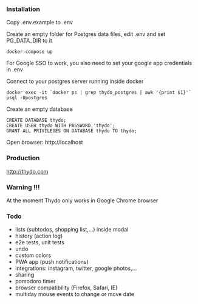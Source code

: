### Installation

Copy .env.example to .env

Create an empty folder for Postgres data files, edit .env and set PG_DATA_DIR to it

`docker-compose up`

For Google SSO to work, you also need to set your google app credentials in .env

Connect to your postgres server running inside docker

```
docker exec -it `docker ps | grep thydo_postgres | awk '{print $1}'` psql -Upostgres
```

Create an empty database

```
CREATE DATABASE thydo;
CREATE USER thydo WITH PASSWORD 'thydo';
GRANT ALL PRIVILEGES ON DATABASE thydo TO thydo;
```

Open browser: http://localhost

### Production

http://thydo.com

### Warning !!!

At the moment Thydo only works in Google Chrome browser

### Todo

- lists (subtodos, shopping list,...) inside modal
- history (action log)
- e2e tests, unit tests
- undo
- custom colors
- PWA app (push notifications)
- integrations: instagram, twitter, google photos,...
- sharing
- pomodoro timer
- browser compatibility (Firefox, Safari, IE)
- multiday mouse events to change or move date
